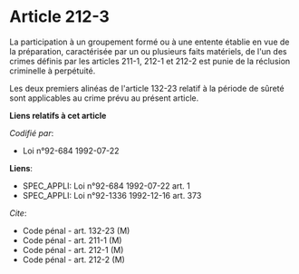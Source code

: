 # Article 212-3

La participation à un groupement formé ou à une entente établie en vue de la préparation, caractérisée par un ou plusieurs
faits matériels, de l'un des crimes définis par les articles 211-1, 212-1 et 212-2 est punie de la réclusion criminelle à
perpétuité.

Les deux premiers alinéas de l'article 132-23 relatif à la période de sûreté sont applicables au crime prévu au présent
article.

**Liens relatifs à cet article**

_Codifié par_:

  - Loi n°92-684 1992-07-22

**Liens**:

  - SPEC_APPLI: Loi n°92-684 1992-07-22 art. 1
  - SPEC_APPLI: Loi n°92-1336 1992-12-16 art. 373

_Cite_:

  - Code pénal - art. 132-23 (M)
  - Code pénal - art. 211-1 (M)
  - Code pénal - art. 212-1 (M)
  - Code pénal - art. 212-2 (M)
